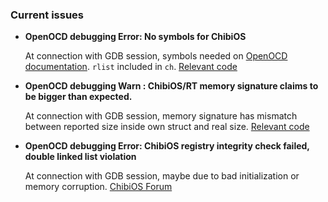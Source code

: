 ### Current issues

* **OpenOCD debugging Error: No symbols for ChibiOS**
  
  At connection with GDB session, symbols needed on [OpenOCD documentation](https://openocd.org/doc/html/GDB-and-OpenOCD.html). ```rlist``` included in ```ch```. [Relevant code](https://openocd.org/doc-release/doxygen/ChibiOS_8c_source.html)

* **OpenOCD debugging Warn : ChibiOS/RT memory signature claims to be bigger than expected.**
  
  At connection with GDB session, memory signature has mismatch between reported size inside own struct and real size. [Relevant code](https://openocd.org/doc-release/doxygen/ChibiOS_8c_source.html)

* **OpenOCD debugging Error: ChibiOS registry integrity check failed, double linked list violation**
  
  At connection with GDB session, maybe due to bad initialization or memory corruption. [ChibiOS Forum](https://forum.chibios.org/viewtopic.php?t=2422)